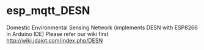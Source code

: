# esp_mqtt_DESN
Domestic Environmental Sensing Network (implements DESN with ESP8266 in Arduino IDE)
Please refer our wiki first http://wiki.jdaiot.com/index.php/DESN
